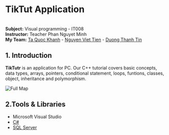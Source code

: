 # TikTut Application

<br> **Subject:** Visual programming - IT008
<br> **Instructor:** Teacher Phan Nguyet Minh
<br> **My Team:** 
[Ta Quoc Khanh](https://github.com/khanhtaquoc98) - [Nguyen Viet Tien](https://github.com/viettiennguyen029) - [Duong Thanh Tin](https://github.com/DuongThanhTin)


## 1. Introduction
**TikTutr** is an application for PC. Our C++ tutorial covers basic concepts, data types, arrays, pointers, conditional statement, loops, funtions, classes, object, inheritance and polymorphism.

![Full Map](https://github.com/khanhtaquoc98/TikTut/blob/master/Poster/PosterA4.jpg?raw=true)


## 2.Tools & Libraries
- Microsoft Visual Studio
- [C#](https://www.w3schools.com/cs/)
- [SQL Server](https://www.microsoft.com/en-us/sql-server/sql-server-2017)
